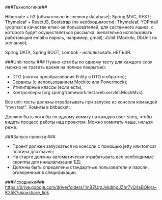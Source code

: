 ###Технологии:###

Hibernate + h2 (обязательно in-memory database);
Spring MVC, REST;
Thymeleaf + ReactJS, Bootstrap (по необходимости);
Thymeleaf, YOPmail (yopmail в качестве emeil-ов пользователей; для системного ящика, с которого будет осуществляться рассылка, желательно использовать работающий email и пароль, например, gmail);
JUnit (Mockito, DbUnit по желанию);

Spring DATA, Spring BOOT, Lombok - использовать НЕЛЬЗЯ.

###Unit-тесты:###
Нужно хотя бы по одному тесту для каждого слоя (можно не тратить время на полное покрытие):
- DTO (логика преобразования Entity в DTO и обратно);
- Сервисы (с использованием Mockito или Powermock);
- Утилитарные классы (если есть);
- Контроллеры (org.springframework.test.web.servlet.MockMvc).

Все unit-тесты должны отрабатывать при запуске из консоли командой "mvn test".
Комиты в bitbacket:

Должно быть хотя бы по одному комиту на каждую user-story, чтобы видеть процесс работы над проектом. Можно комитать чаще, нельзя реже.


###Запуск проекта:###

- Проект должен запускаться из консоли с помощью jetty или tomcat плагина для maven;
- На старте должны автоматически отрабатывать все необходимые скрипты для инициализации БД;
- Должны быть определены стандартные пользователи и пароли, оговоренные в спецификации.

###Исходники###
https://drive.google.com/drive/folders/1mBZUrzJvkdmpJZhr7yQ4sBOlgra-K25K?usp=share_link